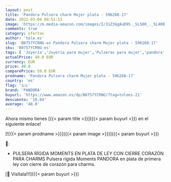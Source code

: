 ```yaml
---
layout: post
title: 'Pandora Pulsera charm Mujer plata - 596268-17'
date: 2022-03-04 09:51:53
image: 'https://m.media-amazon.com/images/I/31Z3GgAuD9S._SL500_._SL400_.jpg'
comments: true
category: ofertas
author: 'tole.es'
slug: 'B0757YCRNG-es Pandora Pulsera charm Mujer plata - 596268-17'
sku: 'B0757YCRNG-es'
tags: [ 'Joyería','Joyería para mujer','Pulseras para mujer','pandora', ]
actualPrice: 48.0 EUR
currency: EUR
price: 48.0
comparePrice: 59.0 EUR
prodname: 'Pandora Pulsera charm Mujer plata - 596268-17'
country: 'es'
flag: '🇪🇸'
brand: 'PANDORA'
buyurl: 'https://www.amazon.es/dp/B0757YCRNG/?tag=tolees-21'
descuento: '18.64'
average: '48.0'
---
```


Ahora mismo tienes [{{< param title >}}]({{< param buyurl >}}) en el siguiente enlace!

[![{{< param prodname >}}]({{< param image >}})]({{< param buyurl >}})

🔎:

- PULSERA RÍGIDA MOMENTS EN PLATA DE LEY CON CIERRE CORAZÓN PARA CHARMS Pulsera rígida Moments PANDORA en plata de primera ley con cierre de corazón para charms.

[🛒 Visítala!!!]({{< param buyurl >}})

